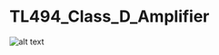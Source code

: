 # TL494_Class_D_Amplifier
![alt text](https://github.com/bryanthehacker/TL494_Class_D_Amplifier/blob/main/PCB.png)
